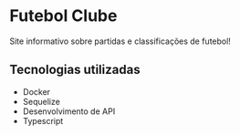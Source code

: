 # Futebol Clube

Site informativo sobre partidas e classificações de futebol!

## Tecnologias utilizadas
- Docker
- Sequelize
- Desenvolvimento de API
- Typescript

